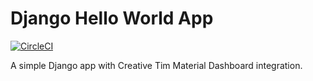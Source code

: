 # Django Hello World App

[![CircleCI](https://dl.circleci.com/status-badge/img/gh/nherriot/hello_world_project/tree/master.svg?style=svg)](https://dl.circleci.com/status-badge/redirect/gh/nherriot/hello_world_project/tree/master)

A simple Django app with Creative Tim Material Dashboard integration.